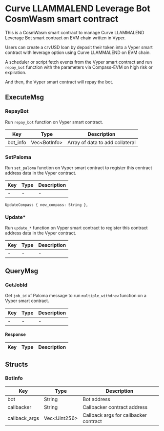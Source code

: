 # Curve LLAMMALEND Leverage Bot CosmWasm smart contract

This is a CosmWasm smart contract to manage Curve LLAMMALEND Leverage Bot smart contract on EVM chain written in Vyper.

Users can create a crvUSD loan by deposit their token into a Vyper smart contract with leverage option using Curve LLAMMALEND on EVM chain.

A scheduler or script fetch events from the Vyper smart contract and run `repay_bot` function with the parameters via Compass-EVM on high risk or expiration.

And then, the Vyper smart contract will repay the bot.

## ExecuteMsg

### RepayBot

Run `repay_bot` function on Vyper smart contract.

| Key                        | Type           | Description                     |
|----------------------------|----------------|---------------------------------|
| bot_info                   | Vec\<BotInfo\> | Array of data to add collateral |

### SetPaloma

Run `set_paloma` function on Vyper smart contract to register this contract address data in the Vyper contract.

| Key | Type | Description |
|-----|------|-------------|
| -   | -    | -           |

    UpdateCompass { new_compass: String },

### Update*

Run `update_*` function on Vyper smart contract to register this contract address data in the Vyper contract.

| Key | Type | Description |
|-----|------|-------------|
| -   | -    | -           |

## QueryMsg

### GetJobId

Get `job_id` of Paloma message to run `multiple_withdraw` function on a Vyper smart contract.

| Key | Type | Description |
|-----|------|-------------|
| -   | -    | -           |

#### Response

| Key    | Type   | Description      |
|--------|--------|------------------|

## Structs

### BotInfo

| Key           | Type           | Description                           |
|---------------|----------------|---------------------------------------|
| bot           | String         | Bot address                           |
| callbacker    | String         | Callbacker contract address           |
| callback_args | Vec\<Uint256\> | Callback args for callbacker contract |

